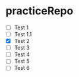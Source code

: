 # practiceRepo
- [ ] Test 1
- [ ] Test 1.1
- [X] Test 2
- [ ] Test 3
- [ ] Test 4
- [ ] Test 5
- [ ] Test 6